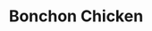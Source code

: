 ---
layout: place
title: "Bonchon Chicken"
permalink: /delaware/newark/bonchon-chicken.html
stateAbbr: DE
stateName: Delaware
cityName: Newark
seo:
  name: "Bonchon Chicken"
  type: Restaurant
  links: null
description: "Looking for sushi in Newark, Delaware? Check out Bonchon Chicken for a delightful Japanese dining experience. Enjoy a variety of sushi and other dishes in a ..."
place_id: ChIJTcj7Ggmrx4kR3BNM0OAstqc
photos:
  - name: >-
      places/ChIJTcj7Ggmrx4kR3BNM0OAstqc/photos/AeeoHcI6SUaYULDexO0sRfExgwwqfHYKL5aI5RP6JDiHu8-OGPzc73-7SNrkuX2xgaCBdUZ6q9eMgRhYMDKB_L1hYmfR-jdfEI3IkPXN4a5ZksI1WZSvfxuNDJerF09X61gjO6Wj5cRqlBV8RoWmRbY_79jaoqxFze5zrd_rbofs6bZ0ajz81topOZ4VUw38RHwaL2A9yXyLhowUwu6ne-JVbepjFSI0IuvWetThtgEovh1GNNuXmAjHB_kDFTManaWF5D17u8zKEwl8LLj-SqypAu19mc7vZIU3O7_sKWByPQd5b0DH9CFY7uEz2-pVHRK0rx3zJCQmPFEtfO7Cslz8mmYD6jX9v0JnAue8_LwmNa9rPbtl78rtmH70R2mPoN-uR2DbjmiR6pfNFhgecBclmczZTwcYYVyIaJGknXUbeXxpyjwC
    widthPx: 4800
    heightPx: 3199
    authorAttributions:
      - displayName: John Larsson
        uri: https://maps.google.com/maps/contrib/106529562776565215510
        photoUri: >-
          https://lh3.googleusercontent.com/a-/ALV-UjV3cnNhnjkNDg156VU0Rnb4XtXsjfmdhNuyPxyGeQZlMbpUoP9jPQ=s100-p-k-no-mo
    flagContentUri: >-
      https://www.google.com/local/imagery/report/?cb_client=maps_api_places.places_api&image_key=!1e10!2sCIHM0ogKEICAgID_0-6G1gE&hl=en-US
    googleMapsUri: >-
      https://www.google.com/maps/place//data=!3m4!1e2!3m2!1sCIHM0ogKEICAgID_0-6G1gE!2e10!4m2!3m1!1s0x89c7ab091afbc84d:0xa7b62ce0d04c13dc
  - name: >-
      places/ChIJTcj7Ggmrx4kR3BNM0OAstqc/photos/AeeoHcIC5LZ1pTY52Qq1a_t6Jm7uKOTAn2iJ4jAFNKJn2Zw710ecY04Q3ZFCbdppRMCpt1hnDYeSv7QMVMoA84E2JwJylqAbzJSxll5_dYPAbxC_Z1DW6HZbCkn7Hu2ILHIqWUhARXKH3z6y-s67gfHzFqXlJ3960zmRwYbEll71kNNm8g1c24rW4icba7AerBqhMI9Y1UgSt6NHQXcKnHyW3IdakXSLngASJFMGzoVO7efbPalaiVsc-j8spnuZNZUCTa8jGbcjYDHY8qBBXJpAiY1KE9gXAi5XQQ1vdu46mks5PA
    widthPx: 800
    heightPx: 800
    authorAttributions:
      - displayName: Bonchon Newark, College Park
        uri: https://maps.google.com/maps/contrib/106478784014990446139
        photoUri: >-
          https://lh3.googleusercontent.com/a-/ALV-UjWjT8UDVsHenK_dMMtNdfloVhvOgtsw6cyeHHD4YW4kOvBW558Y=s100-p-k-no-mo
    flagContentUri: >-
      https://www.google.com/local/imagery/report/?cb_client=maps_api_places.places_api&image_key=!1e10!2sAF1QipMJ96ovZMGMNx7ox2sT8aJBL3IfJ1-y2QZ6GgwO&hl=en-US
    googleMapsUri: >-
      https://www.google.com/maps/place//data=!3m4!1e2!3m2!1sAF1QipMJ96ovZMGMNx7ox2sT8aJBL3IfJ1-y2QZ6GgwO!2e10!4m2!3m1!1s0x89c7ab091afbc84d:0xa7b62ce0d04c13dc
  - name: >-
      places/ChIJTcj7Ggmrx4kR3BNM0OAstqc/photos/AeeoHcKl-3EbJ5kaVMEJxFuhL4joDzinD_lL4Fim1yOYtx3sa30-MQNrrsxl0vBxhuht6bTKDR8Iu43BIuTOLWNVsUXlmFUXaYtwGWApvG3jOfJoYisDohNUNT2MxrHyhExKkD3m_yJwmsqa4ADa-k2IMld1r2VY_YcNb5d8n9Fj4-0Jjij6dhklwiEDmr_yFx2ccmst6i9daZ3i0Zl276vOJ7B6_YrIHU_p55QjeqUVRrOSawJqCZI9npcQf9khwKmSQLXex8hUqoWXZfK160xT1rIjGlzntxOAXy98DQnWvTbQyw
    widthPx: 1232
    heightPx: 693
    authorAttributions:
      - displayName: Bonchon Newark, College Park
        uri: https://maps.google.com/maps/contrib/106478784014990446139
        photoUri: >-
          https://lh3.googleusercontent.com/a-/ALV-UjWjT8UDVsHenK_dMMtNdfloVhvOgtsw6cyeHHD4YW4kOvBW558Y=s100-p-k-no-mo
    flagContentUri: >-
      https://www.google.com/local/imagery/report/?cb_client=maps_api_places.places_api&image_key=!1e10!2sAF1QipNs4Q0KiglrFkeeC-9jTDSkD7-NEKljIFJujOqN&hl=en-US
    googleMapsUri: >-
      https://www.google.com/maps/place//data=!3m4!1e2!3m2!1sAF1QipNs4Q0KiglrFkeeC-9jTDSkD7-NEKljIFJujOqN!2e10!4m2!3m1!1s0x89c7ab091afbc84d:0xa7b62ce0d04c13dc
  - name: >-
      places/ChIJTcj7Ggmrx4kR3BNM0OAstqc/photos/AeeoHcJ5kGlk4Ie0F1g5nRoL_wDeOrYKNZP-MUyJBCdGw_H1ah2UQcSH6icBKySIEyScXk3OjVhFYrUNNPAZKTior-sxRA2RfPz4uKFVGBApVR5ts0_pQd91swMY3wEtYLF7IdroXCQ50mSLIpHofh6AjMToMySL5f3VWJYBagro6MXDOFq2H03pRQHa_A3RpNAKl5iSs7_E9ysMySuE_uLvc1yigvGrMRZpBHFi_jt9FlIqqRBVMdRg2T9YpufGCbhY4nyqCMSDnRJOCBW5PL3_mMLHt1IhEH-loZyDMA4_VYGgYQ
    widthPx: 800
    heightPx: 800
    authorAttributions:
      - displayName: Bonchon Newark, College Park
        uri: https://maps.google.com/maps/contrib/106478784014990446139
        photoUri: >-
          https://lh3.googleusercontent.com/a-/ALV-UjWjT8UDVsHenK_dMMtNdfloVhvOgtsw6cyeHHD4YW4kOvBW558Y=s100-p-k-no-mo
    flagContentUri: >-
      https://www.google.com/local/imagery/report/?cb_client=maps_api_places.places_api&image_key=!1e10!2sAF1QipPZo72UA1fLCwxQiVVjrXpwbsGBC55tc4JYr_ku&hl=en-US
    googleMapsUri: >-
      https://www.google.com/maps/place//data=!3m4!1e2!3m2!1sAF1QipPZo72UA1fLCwxQiVVjrXpwbsGBC55tc4JYr_ku!2e10!4m2!3m1!1s0x89c7ab091afbc84d:0xa7b62ce0d04c13dc
  - name: >-
      places/ChIJTcj7Ggmrx4kR3BNM0OAstqc/photos/AeeoHcIg6wagr5D-k969axVS3efx52MUdxKdVQ4w8Ii8Kpk9lbafB0dZ6ZvjtQMJ-rLZKTu22QOQRlbsYGXNf39cetLMdXx_VGsgSpJLLRdc0tctNeyuSicEeYpvxwZMsRI9MWga71u1mlyBxIcwXHJlpeynYvvvIUsG4JJtECyGkbmOSNPW0Lr11QbYNPh8QV9Nu0lPNBlcOQibqxcWFq7eMgFKxBH2a9VvjzCY5bwTYm7ve5YBm2Saxr0mwvAv1deYcSAMmrtq9gT3oCO80VubpKR8HqZHqpEbAkO1AsWbHy_EaQ
    widthPx: 800
    heightPx: 800
    authorAttributions:
      - displayName: Bonchon Newark, College Park
        uri: https://maps.google.com/maps/contrib/106478784014990446139
        photoUri: >-
          https://lh3.googleusercontent.com/a-/ALV-UjWjT8UDVsHenK_dMMtNdfloVhvOgtsw6cyeHHD4YW4kOvBW558Y=s100-p-k-no-mo
    flagContentUri: >-
      https://www.google.com/local/imagery/report/?cb_client=maps_api_places.places_api&image_key=!1e10!2sAF1QipPO9dPx9RV2b2uBT3344xtVE3Wct_QuuT9Jh1tY&hl=en-US
    googleMapsUri: >-
      https://www.google.com/maps/place//data=!3m4!1e2!3m2!1sAF1QipPO9dPx9RV2b2uBT3344xtVE3Wct_QuuT9Jh1tY!2e10!4m2!3m1!1s0x89c7ab091afbc84d:0xa7b62ce0d04c13dc
  - name: >-
      places/ChIJTcj7Ggmrx4kR3BNM0OAstqc/photos/AeeoHcIpLYQJllMXcE0cBm4ZQjjP55r04T6ScNriDogr0GjESaii7Z4H3PYjiygPkhgMoEKdlA82yqztBCqC-hxzDfBOTdfn93Izv2NiK2A_mi8BzJ09TU6F8d91zQicr9wfwyqtgm8-HHub6c_1JnuoNEWr91CjpuZGQrekv_efXXB-2qU0FwkmObDqAixc6NncE_-VBOBPuGhHwHGxCJpnyAFmyFFTJ3xXLQbXO_q4Rrv8uLDcUp-NHFpK1b7cOa_koiQUWQK_jCmhuKdiRWXP0Pdsu8pa8O4F4kOxgcYyBfWd4w
    widthPx: 800
    heightPx: 800
    authorAttributions:
      - displayName: Bonchon Newark, College Park
        uri: https://maps.google.com/maps/contrib/106478784014990446139
        photoUri: >-
          https://lh3.googleusercontent.com/a-/ALV-UjWjT8UDVsHenK_dMMtNdfloVhvOgtsw6cyeHHD4YW4kOvBW558Y=s100-p-k-no-mo
    flagContentUri: >-
      https://www.google.com/local/imagery/report/?cb_client=maps_api_places.places_api&image_key=!1e10!2sAF1QipM5Up59npifKQHH22j9T0M0Lyk_raBDlozVK25B&hl=en-US
    googleMapsUri: >-
      https://www.google.com/maps/place//data=!3m4!1e2!3m2!1sAF1QipM5Up59npifKQHH22j9T0M0Lyk_raBDlozVK25B!2e10!4m2!3m1!1s0x89c7ab091afbc84d:0xa7b62ce0d04c13dc
  - name: >-
      places/ChIJTcj7Ggmrx4kR3BNM0OAstqc/photos/AeeoHcJIXwX4OanW6cF2lNTeEfGBqsVIwqVBw-HMJsCzBhk12Zw8bPp8a8wSfqMD6-LvSykEhl4qMwbI8fYwvjiFcpOw5hU1bqf7VZuuA_UpB0-gwWgZGJs60mZG59T2_xphVe5dx_hIUsVc-BlaZCfcm7_NgkMth2I46dVdn--jjd4urNKVNcp3g3-lRoaWkEoloSFrHy2_NKIWNCMXFqArthTR95ix6CURucl0vp77UD9m56KWQWsSybKhebbY4OueuzPEOf4drLNppONma63BOmTC33N4dEDoLEU8GCzvyUkrLQ
    widthPx: 800
    heightPx: 800
    authorAttributions:
      - displayName: Bonchon Newark, College Park
        uri: https://maps.google.com/maps/contrib/106478784014990446139
        photoUri: >-
          https://lh3.googleusercontent.com/a-/ALV-UjWjT8UDVsHenK_dMMtNdfloVhvOgtsw6cyeHHD4YW4kOvBW558Y=s100-p-k-no-mo
    flagContentUri: >-
      https://www.google.com/local/imagery/report/?cb_client=maps_api_places.places_api&image_key=!1e10!2sAF1QipNr11VOhi82-6tfDhgyLup6O1u-vMP3zQ26u4HU&hl=en-US
    googleMapsUri: >-
      https://www.google.com/maps/place//data=!3m4!1e2!3m2!1sAF1QipNr11VOhi82-6tfDhgyLup6O1u-vMP3zQ26u4HU!2e10!4m2!3m1!1s0x89c7ab091afbc84d:0xa7b62ce0d04c13dc
  - name: >-
      places/ChIJTcj7Ggmrx4kR3BNM0OAstqc/photos/AeeoHcJjhfbmHA20UrTP6EGzOJGT4Wdxq8frUfbFFbU0BoAtcp_zxdZXqEyFVbzB6mlZrO0J-H8oCtVsLnvRjVxQksF8lfVhovilsRs_imp_7I0ZYHKuMRNlzj-kNl2KDNdVHsSA5pHukPfZqHXQ5FnY98IOtrbIaoFhZDVRst0D7SOtIhdRIJd-EGXXwYBB-T99vIwFI3dSELp1499q1GAWfe7jZ_vRAJ8SzSHhSyT_XrCx8PuQ2KxbGxRHbQdrH65BFe4nr6oYiox8hhjANIomtdpoOgWYuEMmPX1R3EaOcHo3TQ
    widthPx: 800
    heightPx: 800
    authorAttributions:
      - displayName: Bonchon Newark, College Park
        uri: https://maps.google.com/maps/contrib/106478784014990446139
        photoUri: >-
          https://lh3.googleusercontent.com/a-/ALV-UjWjT8UDVsHenK_dMMtNdfloVhvOgtsw6cyeHHD4YW4kOvBW558Y=s100-p-k-no-mo
    flagContentUri: >-
      https://www.google.com/local/imagery/report/?cb_client=maps_api_places.places_api&image_key=!1e10!2sAF1QipOSQIgNm_ZLl1GmIcRCxMp5we7qDloxZwUyxOWX&hl=en-US
    googleMapsUri: >-
      https://www.google.com/maps/place//data=!3m4!1e2!3m2!1sAF1QipOSQIgNm_ZLl1GmIcRCxMp5we7qDloxZwUyxOWX!2e10!4m2!3m1!1s0x89c7ab091afbc84d:0xa7b62ce0d04c13dc
  - name: >-
      places/ChIJTcj7Ggmrx4kR3BNM0OAstqc/photos/AeeoHcJgoYEu3EtZErJz4EHwYrAwZxBWF44qDo7rh3lkt98GU9f48NYwsNSXDssQ9wr6HKU-UY1MQouVF-wf7_DUiUb-yybXXCQRdcRvbzCzbKxNrV4P8c7-WRBUWzvXY3WxqCq1-2lNaaR534yBUrmpWrK9wC3JHnJnYp5xaagmJ_I9Pf1BwGRn1c8PqrHyP86dFdughlA5G1GY_RyB7QeR2Sm4WHPPbxOZ0RZQpOlwubW0RKFAQJkAxKqcT3Lws__A2s2hvB8Ky2XhjS6_3BCcX5YIVEMynA74RWaN__BUFW6ikw
    widthPx: 800
    heightPx: 800
    authorAttributions:
      - displayName: Bonchon Newark, College Park
        uri: https://maps.google.com/maps/contrib/106478784014990446139
        photoUri: >-
          https://lh3.googleusercontent.com/a-/ALV-UjWjT8UDVsHenK_dMMtNdfloVhvOgtsw6cyeHHD4YW4kOvBW558Y=s100-p-k-no-mo
    flagContentUri: >-
      https://www.google.com/local/imagery/report/?cb_client=maps_api_places.places_api&image_key=!1e10!2sAF1QipNL2Ptb0GKZRCWX8QmprwMXEYZguINbMeNNJwIA&hl=en-US
    googleMapsUri: >-
      https://www.google.com/maps/place//data=!3m4!1e2!3m2!1sAF1QipNL2Ptb0GKZRCWX8QmprwMXEYZguINbMeNNJwIA!2e10!4m2!3m1!1s0x89c7ab091afbc84d:0xa7b62ce0d04c13dc
  - name: >-
      places/ChIJTcj7Ggmrx4kR3BNM0OAstqc/photos/AeeoHcKA3xqMl8SElEZgthpxgCQR6IW0varbqzOUDLlOaDVCYy7vnElxi7H81crzLG5qYE1wbuX4u90lqw6ADicLNkAQ8uip3w4RoR2sH_gkf8C6LkkEgKmEVgZ1jU9kzQsUlZJx0rwT8_LcXFmmjEIWp6NXW8Pn3jJ8rNUI4ui6iABNysg07-w8i5ntN5IrQLC_bK1X2VQfun9YBTyex66ztlq2KlkgGpx2ZQii9S-96wm8WSpwKJzDrQSVIXfb-xdPxS9x7JK1I0O4yX3xb32aLbKYvPwcv3Zs7qF2gko56JNX2Q
    widthPx: 800
    heightPx: 800
    authorAttributions:
      - displayName: Bonchon Newark, College Park
        uri: https://maps.google.com/maps/contrib/106478784014990446139
        photoUri: >-
          https://lh3.googleusercontent.com/a-/ALV-UjWjT8UDVsHenK_dMMtNdfloVhvOgtsw6cyeHHD4YW4kOvBW558Y=s100-p-k-no-mo
    flagContentUri: >-
      https://www.google.com/local/imagery/report/?cb_client=maps_api_places.places_api&image_key=!1e10!2sAF1QipP1blDfBBmeZhldmPTVCibDQGHsXDUbwhUP_Uen&hl=en-US
    googleMapsUri: >-
      https://www.google.com/maps/place//data=!3m4!1e2!3m2!1sAF1QipP1blDfBBmeZhldmPTVCibDQGHsXDUbwhUP_Uen!2e10!4m2!3m1!1s0x89c7ab091afbc84d:0xa7b62ce0d04c13dc
address: 250 Grove Ln, Newark, DE 19711, USA
street: 250 Grove Ln
city: Newark
state: DE
zip: '19711'
country: USA
neighborhood: null
latitude: '39.682985'
longitude: '-75.734060'
accessibility_options:
  wheelchairAccessibleParking: true
  wheelchairAccessibleEntrance: true
  wheelchairAccessibleRestroom: true
  wheelchairAccessibleSeating: true
business_status: OPERATIONAL
name: Bonchon Chicken
google_maps_links:
  directionsUri: >-
    https://www.google.com/maps/dir//''/data=!4m7!4m6!1m1!4e2!1m2!1m1!1s0x89c7ab091afbc84d:0xa7b62ce0d04c13dc!3e0
  placeUri: https://maps.google.com/?cid=12084895994174247900
  writeAReviewUri: >-
    https://www.google.com/maps/place//data=!4m3!3m2!1s0x89c7ab091afbc84d:0xa7b62ce0d04c13dc!12e1
  reviewsUri: >-
    https://www.google.com/maps/place//data=!4m4!3m3!1s0x89c7ab091afbc84d:0xa7b62ce0d04c13dc!9m1!1b1
  photosUri: >-
    https://www.google.com/maps/place//data=!4m3!3m2!1s0x89c7ab091afbc84d:0xa7b62ce0d04c13dc!10e5
primary_type: Asian Restaurant
opening_hours:
  regular: null
  current: null
secondary_opening_hours:
  regular:
    weekdayDescriptions: null
    type: null
  current:
    weekdayDescriptions: null
    type: null
phone: null
price_level: null
price_range: null
rating: null
rating_count: 0
website: null
reviews: null
parking_options: null
payment_options: null
allow_dogs: null
curbside_pickup: null
delivery: null
dine_in: null
good_for_children: null
good_for_groups: null
good_for_sports: null
live_music: null
menu_for_children: null
outdoor_seating: null
reservable: null
restroom: null
serves_beer: null
serves_breakfast: null
serves_brunch: null
serves_cocktails: null
serves_coffee: null
serves_dinner: null
serves_dessert: null
serves_lunch: null
serves_vegetarian_food: null
serves_wine: null
takeout: null
summary: null

---